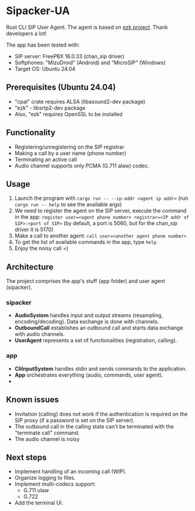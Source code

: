 # Sipacker-UA
Rust CLI SIP User Agent. The agent is based on [ezk project](https://github.com/kbalt/ezk). Thank developers a lot!

The app has been tested with:
- SIP server: FreePBX 16.0.33 (chan_sip driver)
- Softphones: "MizuDroid" (Android) and "MicroSIP" (Windows)
- Target OS: Ubuntu 24.04

## Prerequisites (Ubuntu 24.04)
- "cpal" crate requires ALSA (libasound2-dev package)
- "ezk" - libsrtp2-dev package
- Also, "ezk" requires OpenSSL to be installed

## Functionality
- Registering/unregistering on the SIP registrar
- Making a call by a user name (phone number)
- Terminating an active call
- Audio channel supports only PCMA (G.711 alaw) codec.

## Usage
1. Launch the program with `cargo run -- --ip-addr <agent ip addr>` (run `cargo run -- help` to see the available args)
1. We need to register the agent on the SIP server, execute the command in the app: `register user=<agent phone number> registrar=<IP addr of SIP>:<port of SIP>` (by default, a port is 5060, but for the chan_sip driver it is 5170)
1. Make a call to another agent: `call user=<another agent phone number>`
1. To get the list of available commands in the app, type `help`
1. Enjoy the noisy call =)

## Architecture
The project comprises the app's stuff (app folder) and user agent (sipacker).
### sipacker
- **AudioSystem** handles input and output streams (resampling, encoding/decoding). Data exchange is done with channels.
- **OutboundCall** establishes an outbound call and starts data exchange with audio channels.
- **UserAgent** represents a set of functionalities (registration, calling).
### app
- **CliInputSystem** handles stdin and sends commands to the application.
- **App** orchestrates everything (audio, commands, user agent).
- 
## Known issues
- Invitation (calling) does not work if the authentication is required on the SIP proxy (if a password is set on the SIP server).
- The outbound call in the calling state can't be terminated with the "terminate call" command.
- The audio channel is noisy

## Next steps
- Implement handling of an incoming call (WIP).
- Organize logging to files.
- Implement multi-codecs support:
  - G.711 ulaw
  - G.722
- Add the terminal UI.
